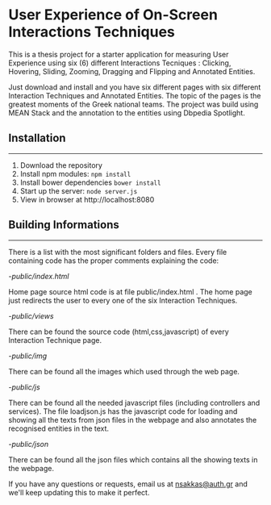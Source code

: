 **User Experience of On-Screen Interactions Techniques**
====================================================

This is a thesis project for a starter application for measuring User Experience using six (6) different Interactions Tecniques : Clicking, Hovering, Sliding, Zooming, Dragging and Flipping and Annotated Entities. 

Just download and install and you have six different pages with six different Interaction Techniques and Annotated Entities. 
The topic of the pages is the greatest moments of the Greek national teams. 
The project was build using MEAN Stack and the annotation to the entities using Dbpedia Spotlight.

## **Installation**
--------------
1. Download the repository
2. Install npm modules: `npm install`
3. Install bower dependencies `bower install`
4. Start up the server: `node server.js`
5. View in browser at http://localhost:8080


## **Building Informations**
--------------
There is a list with the most significant folders and files.
Every file containing code has the proper comments explaining the code:

-*public/index.html*

Home page source html code is at file public/index.html . 
The home page just redirects the user to every one of the six Interaction Techniques. 



-*public/views*

There can be found the source code (html,css,javascript) of every Interaction Technique page. 



-*public/img*

There can be found all the images which used through the web page.



-*public/js*

There can be found all the needed javascript files (including controllers and services). The file loadjson.js has the javascript code for loading and showing all the texts from json files in the webpage and also annotates the recognised entities in the text.



-*public/json*

There can be found all the json files which contains all the showing texts in the webpage.






If you have any questions or requests, email us at [nsakkas@auth.gr](mailto:nsakkas@auth.gr) and we'll keep updating this to make it perfect.

